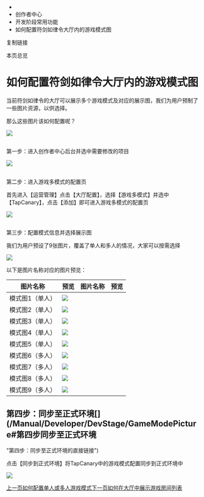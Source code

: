   * [](/)
  * 创作者中心
  * 开发阶段常用功能
  * 如何配置符剑如律令大厅内的游戏模式图

复制链接

本页总览

# 如何配置符剑如律令大厅内的游戏模式图

当前符剑如律令的大厅可以展示多个游戏模式及对应的展示图，我们为用户预制了一些图片资源，以供选择。

那么这些图片该如何配置呢？

![](https://doc.sce.xd.com/assets/images/首页展示-fdbc3b7638f63329f0cb176b2630fd61.png)

##
第一步：进入创作者中心后台并选中需要修改的项目[​](/Manual/Developer/DevStage/GameModePicture#第一步进入创作者中心后台并选中需要修改的项目
"第一步：进入创作者中心后台并选中需要修改的项目的直接链接")

![](https://doc.sce.xd.com/assets/images/第一步-0d32e3a45391786c5aeafefc1a7d627b.png)

##
第二步：进入游戏多模式的配置页[​](/Manual/Developer/DevStage/GameModePicture#第二步进入游戏多模式的配置页
"第二步：进入游戏多模式的配置页的直接链接")

首先进入【运营管理】点击【大厅配置】，选择【游戏多模式】并选中【TapCanary】，点击【添加】即可进入游戏多模式的配置页

![](https://doc.sce.xd.com/assets/images/第二步-8bb56b3188b7953fde06d5b2bb499202.png)

##
第三步：配置模式信息并选择展示图[​](/Manual/Developer/DevStage/GameModePicture#第三步配置模式信息并选择展示图
"第三步：配置模式信息并选择展示图的直接链接")

我们为用户预设了9张图片，覆盖了单人和多人的情况，大家可以按需选择

![](https://doc.sce.xd.com/assets/images/第三步-3ff4c9fb5895dc76be6ace045b9a5108.png)

以下是图片名称对应的图片预览：

图片名称| 预览| 图片名称| 预览  
---|---|---|---  
模式图1（单人）| ![](https://doc.sce.xd.com/assets/images/模式图1-45ad768012629384560ea6d2235fc24a.png)|
模式图2（单人）| ![](https://doc.sce.xd.com/assets/images/模式图2-6d5c4ee276e2cb3c05d5104ec0f63266.png)  
模式图3（单人）| ![](https://doc.sce.xd.com/assets/images/模式图3-f6c56e81dd8c8298252b6e4dbac3597b.png)|
模式图4（单人）| ![](https://doc.sce.xd.com/assets/images/模式图4-48ffab861e672414e93b4d0f40ea37bc.png)  
模式图5（单人）| ![](https://doc.sce.xd.com/assets/images/模式图5-5469179ee004ff60f00581f2eecbc770.png)|
模式图6（多人）| ![](https://doc.sce.xd.com/assets/images/模式图6-a1d166ac2abc475fb7dae1ffde131777.png)  
模式图7（多人）| ![](https://doc.sce.xd.com/assets/images/模式图7-e2f3d2224200ee642cf5e796683629d7.png)|
模式图8（多人）| ![](https://doc.sce.xd.com/assets/images/模式图8-4c4274daf8cbea57c9a136e974b90329.png)  
模式图9（多人）| ![](https://doc.sce.xd.com/assets/images/模式图9-ee1b447241f2aa642253d6cb164715c5.png)| |   
  
## 第四步：同步至正式环境[​](/Manual/Developer/DevStage/GameModePicture#第四步同步至正式环境
"第四步：同步至正式环境的直接链接")

点击【同步到正式环境】将TapCanary中的游戏模式配置同步到正式环境中

![](https://doc.sce.xd.com/assets/images/第四步-77be3f6ac576d47ae6eed1d9042c1beb.png)

[上一页如何配置单人或多人游戏模式](/Manual/Developer/DevStage/GameMode)[下一页如何在大厅中展示游戏房间列表](/Manual/Developer/DevStage/RoomMode)


